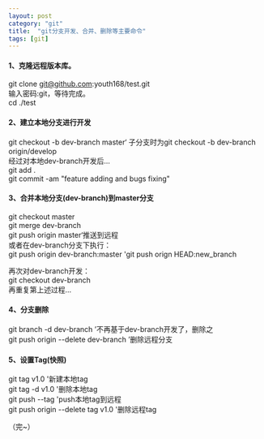 ```yaml
---
layout: post
category: "git"
title:  "git分支开发、合并、删除等主要命令"
tags: [git]
---
```

#### 1、克隆远程版本库。
git clone git@github.com:youth168/test.git  
输入密码:git，等待完成。  
cd ./test

#### 2、建立本地分支进行开发
git checkout -b dev-branch master‘ 子分支时为git checkout -b dev-branch origin/develop  
经过对本地dev-branch开发后...  
git add .  
git commit -am "feature adding and bugs fixing"

#### 3、合并本地分支(dev-branch)到master分支
git checkout master  
git merge dev-branch  
git push origin master‘推送到远程  
或者在dev-branch分支下执行：  
git push origin dev-branch:master 'git push orign HEAD:new_branch  

再次对dev-branch开发：  
git checkout dev-branch  
再重复第上述过程...

#### 4、分支删除
git branch -d dev-branch ’不再基于dev-branch开发了，删除之  
git push origin --delete dev-branch ’删除远程分支

#### 5、设置Tag(快照)
git tag v1.0 '新建本地tag  
git tag -d v1.0 '删除本地tag  
git push --tag 'push本地tag到远程  
git push origin --delete tag v1.0 '删除远程tag  

（完~）
